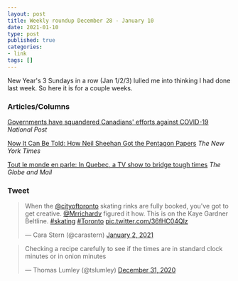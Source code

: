 ```yaml
---
layout: post
title: Weekly roundup December 28 - January 10
date: 2021-01-10
type: post
published: true
categories:
- link
tags: []
---
```


New Year's 3 Sundays in a row (Jan 1/2/3) lulled me into thinking I had done last week. So here it is for a couple weeks.

### Articles/Columns

[Governments have squandered Canadians' efforts against COVID-19](https://nationalpost.com/opinion/chris-selley-governments-have-squandered-canadians-efforts-against-covid-19 "Chris Selley: Governments have squandered Canadians' efforts against COVID-19") *National Post*

[Now It Can Be Told: How Neil Sheehan Got the Pentagon Papers](https://www.nytimes.com/2021/01/07/us/pentagon-papers-neil-sheehan.html "Now It Can Be Told: How Neil Sheehan Got the Pentagon Papers. By Janny Scott") *The New York Times*

[Tout le monde en parle: In Quebec, a TV show to bridge tough times](https://www.theglobeandmail.com/canada/article-tout-le-monde-en-parle-in-quebec-a-tv-show-to-bridge-tough-times/ "Tout le monde en parle: In Quebec, a TV show to bridge tough times. By Eric Andrew-Gee") *The Globe and Mail*

### Tweet

<blockquote class="twitter-tweet" data-dnt="true"><p lang="en" dir="ltr">When the <a href="https://twitter.com/cityoftoronto?ref_src=twsrc%5Etfw">@cityoftoronto</a> skating rinks are fully booked, you&#39;ve got to get creative. <a href="https://twitter.com/Mrrichardv?ref_src=twsrc%5Etfw">@Mrrichardv</a> figured it how. This is on the Kaye Gardner Beltline. <a href="https://twitter.com/hashtag/skating?src=hash&amp;ref_src=twsrc%5Etfw">#skating</a> <a href="https://twitter.com/hashtag/Toronto?src=hash&amp;ref_src=twsrc%5Etfw">#Toronto</a> <a href="https://t.co/36fHC04Qlz">pic.twitter.com/36fHC04Qlz</a></p>&mdash; Cara Stern (@carastern) <a href="https://twitter.com/carastern/status/1345166046513270786?ref_src=twsrc%5Etfw">January 2, 2021</a></blockquote> <script async src="https://platform.twitter.com/widgets.js" charset="utf-8"></script>

<blockquote class="twitter-tweet" data-dnt="true"><p lang="en" dir="ltr">Checking a recipe carefully to see if the times are in standard clock minutes or in onion minutes</p>&mdash; Thomas Lumley (@tslumley) <a href="https://twitter.com/tslumley/status/1344490558794842113?ref_src=twsrc%5Etfw">December 31, 2020</a></blockquote> <script async src="https://platform.twitter.com/widgets.js" charset="utf-8"></script>
